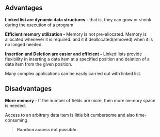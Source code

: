 ## Advantages

**Linked list are dynamic data structures -** that is, they can grow or shrink during the execution of a program

**Efficient memory utilization -** Memory is not pre-allocated. Memory is allocated whenever it is required. and it it deallocated(removed) when it is no longed needed.

**Insertion and Deletion are easier and efficient -** Linked lists provide flexibility in inserting a data item at a specified position and deletion of a data item from the given position.

Many complex applications can be easily carried out with linked list.

## Disadvantages

**More memory -** If the number of fields are more, then more memory space is needed.

Access to an arbitrary data item is little bit cumbersome and also time-consuming.

>**Random access not possible.**